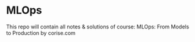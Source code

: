 # MLOps
This repo will contain all notes &amp; solutions of course: MLOps: From Models to Production by corise.com
